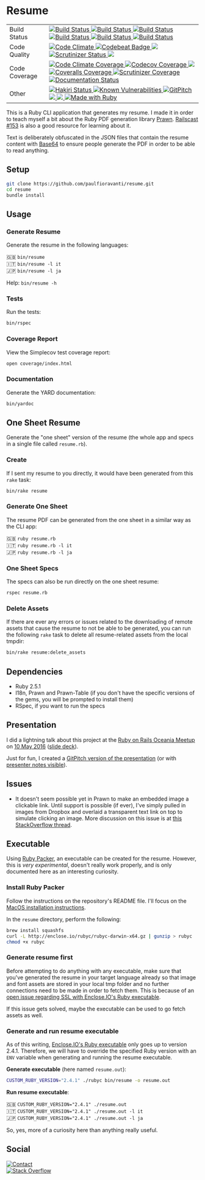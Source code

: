# Resume

<table>
  <tr>
    <td>
      Build Status
    </td>
    <td>
      <a href="https://travis-ci.org/paulfioravanti/resume">
        <img src="https://travis-ci.org/paulfioravanti/resume.svg?branch=master" alt="Build Status" />
      </a>
      <a href="https://ci.appveyor.com/project/paulfioravanti/resume">
        <img src="https://ci.appveyor.com/api/projects/status/5v5426as3y3o9f6e/branch/master?svg=true" alt="Build Status" />
      </a>
      <a href="https://semaphoreci.com/paulfioravanti/resume">
        <img src="https://semaphoreci.com/api/v1/paulfioravanti/resume/branches/master/shields_badge.svg" alt="Build Status" />
      </a>
      <a href="https://circleci.com/gh/paulfioravanti/resume">
        <img src="https://circleci.com/gh/paulfioravanti/resume/tree/master.svg?style=shield" alt="Build Status" />
      </a>
      <a href="https://app.codeship.com/projects/50157">
        <img src="https://codeship.com/projects/db246630-58c8-0132-9e3b-069770f0649f/status?branch=master" alt="Build Status" />
      </a>
      <a href="https://scrutinizer-ci.com/g/paulfioravanti/resume">
        <img src="https://scrutinizer-ci.com/g/paulfioravanti/resume/badges/build.png?b=master" alt="Build Status" />
      </a>
    </td>
  </tr>
  <tr>
    <td>
      Code Quality
    </td>
    <td>
      <a href="https://codeclimate.com/github/paulfioravanti/resume">
        <img src="https://codeclimate.com/github/paulfioravanti/resume/badges/gpa.svg" alt="Code Climate" />
      </a>
      <a href="https://codebeat.co/projects/github-com-paulfioravanti-resume">
        <img src="https://codebeat.co/badges/177b8978-ac33-4ec7-9534-765df49a0ef5" alt="Codebeat Badge" />
      </a>
      <a href="https://www.codacy.com/app/paulfioravanti/resume">
        <img src="https://api.codacy.com/project/badge/Grade/f20808b9a57a42d1a06d821bca5df9df" />
      </a>
      <a href="https://scrutinizer-ci.com/g/paulfioravanti/resume">
        <img src="https://scrutinizer-ci.com/g/paulfioravanti/resume/badges/quality-score.png?b=master" alt="Scrutinizer Status" />
      </a>
      <a href="https://www.codefactor.io/repository/github/paulfioravanti/resume">
        <img src="https://www.codefactor.io/repository/github/paulfioravanti/resume/badge" />
      </a>
    </td>
  </tr>
  <tr>
    <td>
      Code Coverage
    </td>
    <td>
      <a href="https://codeclimate.com/github/paulfioravanti/resume">
        <img src="https://codeclimate.com/github/paulfioravanti/resume/badges/coverage.svg" alt="Code Climate Coverage" />
      </a>
      <a href="https://codecov.io/gh/paulfioravanti/resume">
        <img src="https://codecov.io/gh/paulfioravanti/resume/branch/master/graph/badge.svg" alt="Codecov Coverage" />
      </a>
      <a href="https://www.codacy.com/app/paulfioravanti/resume">
        <img src="https://api.codacy.com/project/badge/Coverage/f20808b9a57a42d1a06d821bca5df9df" />
      </a>
      <a href="https://coveralls.io/github/paulfioravanti/resume?branch=master">
        <img src="https://coveralls.io/repos/github/paulfioravanti/resume/badge.svg?branch=master" alt="Coveralls Coverage" />
      </a>
      <a href="https://scrutinizer-ci.com/g/paulfioravanti/resume">
        <img src="https://scrutinizer-ci.com/g/paulfioravanti/resume/badges/coverage.png?b=master" alt="Scrutinizer Coverage" />
      </a>
      <a href="https://inch-ci.org/github/paulfioravanti/resume?branch=master">
        <img src="http://inch-ci.org/github/paulfioravanti/resume.svg?branch=master" alt="Documentation Status" />
      </a>
    </td>
  </tr>
  <tr>
    <td>
      Other
    </td>
    <td>
      <a href="https://hakiri.io/github/paulfioravanti/resume/master">
        <img src="https://hakiri.io/github/paulfioravanti/resume/master.svg" alt="Hakiri Status" />
      </a>
      <a href="https://snyk.io/test/github/paulfioravanti/resume">
        <img src="https://snyk.io/test/github/paulfioravanti/resume/badge.svg" alt="Known Vulnerabilities" data-canonical-src="https://snyk.io/test/github/paulfioravanti/resume" style="max-width:100%;" />
      </a>
      <a href="https://gitpitch.com/paulfioravanti/resume">
        <img src="https://gitpitch.com/assets/badge.svg" alt="GitPitch" />
      </a>
      <a href="LICENSE.txt">
        <img src="https://img.shields.io/github/license/mashape/apistatus.svg" />
      </a>
      <a href="https://github.com/ellerbrock/open-source-badges/">
        <img src="https://badges.frapsoft.com/os/v1/open-source.svg?v=103" />
      </a>
      <a href="https://forthebadge.com/">
        <img src="http://forthebadge.com/images/badges/made-with-ruby.svg" alt="Made with Ruby" />
      </a>
    </td>
  </tr>
</table>

This is a Ruby CLI application that generates my resume.  I made it in order
to teach myself a bit about the Ruby PDF generation library
[Prawn][]. [Railscast #153][] is also a good resource for learning about it.

Text is deliberately obfuscated in the JSON files that contain the resume
content with [Base64][] to ensure people generate the PDF in order to be able
to read anything.

## Setup

```sh
git clone https://github.com/paulfioravanti/resume.git
cd resume
bundle install
```

## Usage

### Generate Resume

Generate the resume in the following languages:

:uk: `bin/resume`<br />
:it: `bin/resume -l it`<br />
:jp: `bin/resume -l ja`

Help: `bin/resume -h`

### Tests

Run the tests:

```sh
bin/rspec
```

### Coverage Report

View the Simplecov test coverage report:

```sh
open coverage/index.html
```

### Documentation

Generate the YARD documentation:

```sh
bin/yardoc
```

## One Sheet Resume

Generate the "one sheet" version of the resume (the whole app and specs in a
single file called `resume.rb`).<br />

### Create

If I sent my resume to you directly, it would have been generated from
this `rake` task:

```sh
bin/rake resume
```

### Generate One Sheet

The resume PDF can be generated from the one sheet in a similar way as the
CLI app:

:uk: `ruby resume.rb`<br />
:it: `ruby resume.rb -l it`<br />
:jp: `ruby resume.rb -l ja`

### One Sheet Specs

The specs can also be run directly on the one sheet resume:

```sh
rspec resume.rb
```

### Delete Assets

If there are ever any errors or issues related to the downloading of remote
assets that cause the resume to not be able to be generated, you can run the
following `rake` task to delete all resume-related assets from the local tmpdir:

```sh
bin/rake resume:delete_assets
```

## Dependencies

- Ruby 2.5.1
- I18n, Prawn and Prawn-Table (if you don't have the specific
  versions of the gems, you will be prompted to install them)
- RSpec, if you want to run the specs

## Presentation

I did a lightning talk about this project at the
[Ruby on Rails Oceania Meetup][roro] on [10 May 2016][roro-20160510]
([slide deck][speakerdeck]).

Just for fun, I created a [GitPitch version of the presentation][gitpitch]
(or with [presenter notes visible][gitpitch-with-notes]).

## Issues

- It doesn't seem possible yet in Prawn to make an embedded image a clickable
  link.  Until support is possible (if ever), I've simply pulled in images from
  Dropbox and overlaid a transparent text link on top to simulate clicking an
  image.  More discussion on this issue is at
  [this StackOverflow thread][stackoverflow-transparent-link].

## Executable

Using [Ruby Packer][], an executable can be created for the resume.
However, this is _very experimental_, doesn't really work properly, and is only
documented here as an interesting curiosity.

### Install Ruby Packer

Follow the instructions on the repository's README file. I'll focus on the
[MacOS installation instructions][ruby-packer-install].

In the `resume` directory, perform the following:

```sh
brew install squashfs
curl -L http://enclose.io/rubyc/rubyc-darwin-x64.gz | gunzip > rubyc
chmod +x rubyc
```

### Generate resume first

Before attempting to do anything with any executable, make sure that you've
generated the resume in your target language already so that image and font
assets are stored in your local tmp folder and no further connections need to be
made in order to fetch them.  This is because of an
[open issue regarding SSL with Enclose.IO's Ruby executable][enclose-io-issue].

If this issue gets solved, maybe the executable can be used to go fetch assets
as well.

### Generate and run resume executable

As of this writing, [Enclose.IO's Ruby executable][enclose-io-ruby] only goes
up to version 2.4.1. Therefore, we will have to override the specified Ruby
version with an `ENV` variable when generating and running the resume
executable.

**Generate executable** (here named `resume.out`):

```sh
CUSTOM_RUBY_VERSION="2.4.1" ./rubyc bin/resume -o resume.out
```

**Run resume executable**:

:uk: `CUSTOM_RUBY_VERSION="2.4.1" ./resume.out`<br />
:it: `CUSTOM_RUBY_VERSION="2.4.1" ./resume.out -l it`<br />
:jp: `CUSTOM_RUBY_VERSION="2.4.1" ./resume.out -l ja`<br />

So, yes, more of a curiosity here than anything really useful.

## Social

[![Contact][twitter-badge]][twitter-url]<br />
[![Stack Overflow][stackoverflow-badge]][stackoverflow-url]

[Base64]: http://ruby-doc.org/stdlib-2.3.0/libdoc/base64/rdoc/Base64.html
[enclose-io-issue]: https://github.com/pmq20/ruby-packer/issues/10
[enclose-io-ruby]: http://enclose.io/ruby
[gitpitch]: https://gitpitch.com/paulfioravanti/resume
[gitpitch-with-notes]: https://gitpitch.com/paulfioravanti/resume?n=true
[Prawn]: https://github.com/prawnpdf/prawn
[Railscast #153]: http://railscasts.com/episodes/153-pdfs-with-prawn-revised
[roro]: https://www.meetup.com/Ruby-On-Rails-Oceania-Sydney/
[roro-20160510]: https://www.meetup.com/Ruby-On-Rails-Oceania-Sydney/events/228886775/
[Ruby Packer]: https://github.com/pmq20/ruby-packer
[ruby-packer-install]: https://github.com/pmq20/ruby-packer#install-on-macos
[speakerdeck]: https://speakerdeck.com/paulfioravanti/resume-as-code
[stackoverflow-badge]: http://stackoverflow.com/users/flair/567863.png
[stackoverflow-transparent-link]: http://stackoverflow.com/q/8289031/567863
[stackoverflow-url]: http://stackoverflow.com/users/567863/paul-fioravanti
[twitter-badge]: https://img.shields.io/badge/contact-%40paulfioravanti-blue.svg
[twitter-url]: https://twitter.com/paulfioravanti

